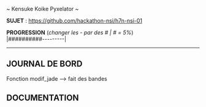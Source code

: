 ~ Kensuke Koike Pyxelator ~

**SUJET** : https://github.com/hackathon-nsi/h7n-nsi-01

**PROGRESSION** (*changer les - par des # | # = 5%*)<br />
|##########---------|

<hr />
<!-- ne pas effacer les lignes ci-dessus et mettre à jour la progression régulièrement -->

## JOURNAL DE BORD
Fonction modif_jade --> fait des bandes

## DOCUMENTATION

